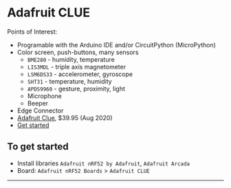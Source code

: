 # Adafruit CLUE
Points of Interest:
- Programable with the Arduino IDE and/or CircuitPython (MicroPython)
- Color screen, push-buttons, many sensors
  - `BME280` - humidity, temperature
  - `LIS3MDL` - triple axis magnetometer
  - `LSM6DS33` - accelerometer, gyroscope
  - `SHT31` - temperature, humidity
  - `APDS9960` - gesture, proximity, light
  - Microphone
  - Beeper
- Edge Connector
- [Adafruit Clue](https://www.adafruit.com/product/4500), $39.95 (Aug 2020)
- [Get started](https://learn.adafruit.com/adafruit-clue?view=all)

## To get started
- Install libraries `Adafruit nRF52 by Adafruit`, `Adafruit Arcada`
- Board: `Adafruit nRF52 Boards` > `Adafruit CLUE`

---

